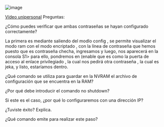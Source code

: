 
![image](https://github.com/Fx2048/COMU_REDES/assets/131219987/84cad120-9380-4beb-8c48-0e1c897dd444)

[Vídeo unipersonal](https://drive.google.com/file/d/15rAEoio1yNvA7w02ewi931LaT6Dx7kYT/view?usp=sharing)
Preguntas:

¿Cómo puedes verificar que ambas contraseñas se hayan configurado correctamente?

La primera es mediante saliendo del modlo config , se permite visualizar el modo ram con el modo encriptado , con la línea de contraseña que hemos puesto que es contraseña checha, ingresamos y luego, nos aparecerá en la consola S1> para ello, pondremos en (enable que es como la puerta de acceso al enlace privilegiado , la cual nos pedirá otra contraseña , la cual es jeka,  y listo, estaríamos dentro.

¿Qué comando se utiliza para guardar en la NVRAM el archivo de configuración que se encuentra en
la RAM?

¿Por qué debe introducir el comando no shutdown?

Si este es el caso, ¿por qué lo configuraremos con una dirección IP?

¿Tuviste éxito? Explica.

¿Qué comando emite para realizar este paso?
